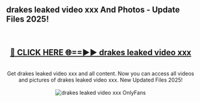 <h2>drakes leaked video xxx And Photos - Update Files 2025!</h2>
<br>
<div align="center">
<h2><a href="https://betterlinks.top/A2PfLJ" rel="nofollow">🔴 CLICK HERE 🌐==►► drakes leaked video xxx</a></h2>
<br>
Get drakes leaked video xxx and all content. Now you can access all videos and pictures of drakes leaked video xxx. New Updated Files 2025!
<br>
<br>
<a href="https://betterlinks.top/A2PfLJ" rel="nofollow" data-target="animated-image.originalLink"><img src="https://i.imgur.com/dJHk4Zq.gif" alt="drakes leaked video xxx OnlyFans" style="max-width: 100%; display: inline-block;" data-target="animated-image.originalImage"></a>
</div>
<br>